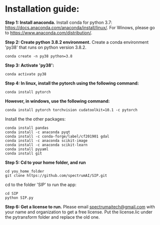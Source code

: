 # Installation guide:

**Step 1: Install anaconda.** Install conda for python 3.7: https://docs.anaconda.com/anaconda/install/linux/. For Winows, please go to https://www.anaconda.com/distribution/. 

**Step 2: Create python 3.8.2 environment.** Create a conda environment 'py38' that runs on python version 3.8.2. 
```
conda create -n py38 python=3.8
```

**Step 3: Activate 'py38':**

```
conda activate py38
```

**Step 4: In linux, install the pytorch using the following command:**

```
conda install pytorch
``` 

**However, in windows, use the following command:**

```
conda install pytorch torchvision cudatoolkit=10.1 -c pytorch
```

Install the the other packages:

```
conda install pandas
conda install -c anaconda pyqt
conda install -c conda-forge/label/cf201901 gdal
conda install -c anaconda scikit-image
conda install -c anaconda scikit-learn
conda install pyyaml
conda install git
```

**Step 5: Cd to your home folder, and run**

```
cd you_home_folder
git clone https://github.com/spectrumAI/SIP.git
```

cd to the folder 'SIP' to run the app:
```
cd SIP
python SIP.py
```

**Step 6: Get a license to run.** Please email spectrumaitech@gmail.com with your name and organization to get a free license. Put the license.lic under the pytransform folder and replace the old one. 


